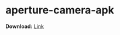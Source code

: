 # aperture-camera-apk
**Download:** [Link](https://github.com/SebaUbuntu/android_packages_apps_Aperture/releases)

